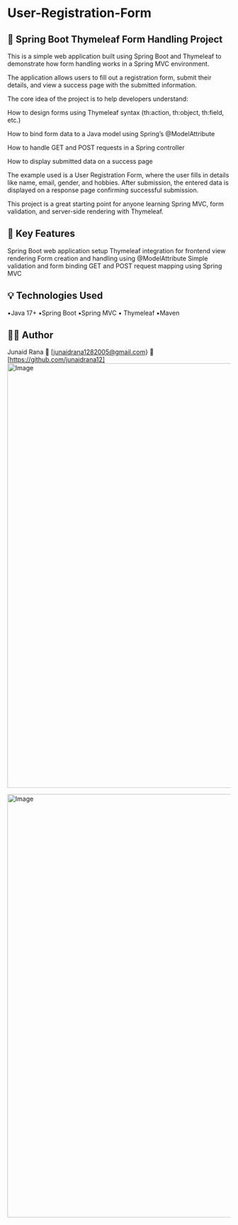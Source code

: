 # User-Registration-Form

## 🌿 Spring Boot Thymeleaf Form Handling Project
This is a simple web application built using Spring Boot and Thymeleaf to demonstrate how form handling works in a Spring MVC environment.

The application allows users to fill out a registration form, submit their details, and view a success page with the submitted information.

The core idea of the project is to help developers understand:

How to design forms using Thymeleaf syntax (th:action, th:object, th:field, etc.)

How to bind form data to a Java model using Spring’s @ModelAttribute

How to handle GET and POST requests in a Spring controller

How to display submitted data on a success page

The example used is a User Registration Form, where the user fills in details like name, email, gender, and hobbies. After submission, the entered data is displayed on a response page confirming successful submission.

This project is a great starting point for anyone learning Spring MVC, form validation, and server-side rendering with Thymeleaf.

## 📌 Key Features
Spring Boot web application setup
Thymeleaf integration for frontend view rendering
Form creation and handling using @ModelAttribute
Simple validation and form binding
GET and POST request mapping using Spring MVC
## 💡 Technologies Used
▪️Java 17+
▪️Spring Boot
▪️Spring MVC
▪️ Thymeleaf
▪️Maven

## 🧑‍💻 Author
Junaid Rana
📧 [junaidrana1282005@gmail.com}
🔗 [https://github.com/junaidrana12]
<img width="958" alt="Image" src="https://github.com/user-attachments/assets/ab4c51c0-7774-4221-b08d-1afc62362455" />

<img width="955" alt="Image" src="https://github.com/user-attachments/assets/06d38f72-9cc2-447d-acc8-7063e1690c4f" />
